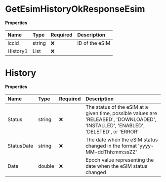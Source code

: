 # GetEsimHistoryOkResponseEsim

**Properties**

| Name     | Type          | Required | Description    |
| :------- | :------------ | :------- | :------------- |
| Iccid    | string        | ❌       | ID of the eSIM |
| History1 | List<History> | ❌       |                |

# History

**Properties**

| Name       | Type   | Required | Description                                                                                                                         |
| :--------- | :----- | :------- | :---------------------------------------------------------------------------------------------------------------------------------- |
| Status     | string | ❌       | The status of the eSIM at a given time, possible values are 'RELEASED', 'DOWNLOADED', 'INSTALLED', 'ENABLED', 'DELETED', or 'ERROR' |
| StatusDate | string | ❌       | The date when the eSIM status changed in the format 'yyyy-MM-ddThh:mm:ssZZ'                                                         |
| Date       | double | ❌       | Epoch value representing the date when the eSIM status changed                                                                      |
